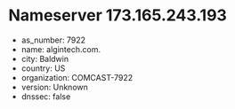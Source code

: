 # Nameserver 173.165.243.193

* as_number: 7922
* name: algintech.com.
* city: Baldwin
* country: US
* organization: COMCAST-7922
* version: Unknown
* dnssec: false
